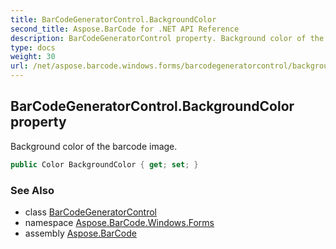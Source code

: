 ```yaml
---
title: BarCodeGeneratorControl.BackgroundColor
second_title: Aspose.BarCode for .NET API Reference
description: BarCodeGeneratorControl property. Background color of the barcode image
type: docs
weight: 30
url: /net/aspose.barcode.windows.forms/barcodegeneratorcontrol/backgroundcolor/
---
```

## BarCodeGeneratorControl.BackgroundColor property

Background color of the barcode image.

```csharp
public Color BackgroundColor { get; set; }
```

### See Also

* class [BarCodeGeneratorControl](../)
* namespace [Aspose.BarCode.Windows.Forms](../../barcodegeneratorcontrol/)
* assembly [Aspose.BarCode](../../../)


